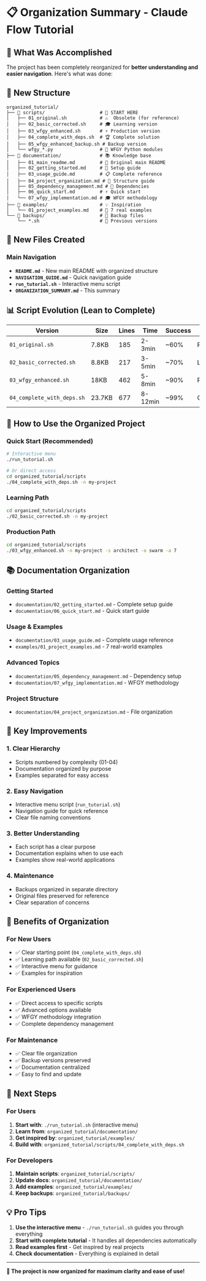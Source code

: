 # 📋 Organization Summary - Claude Flow Tutorial

## 🎯 **What Was Accomplished**

The project has been completely reorganized for **better understanding and easier navigation**. Here's what was done:

## 📁 **New Structure**

```
organized_tutorial/
├── 📁 scripts/                    # 🚀 START HERE
│   ├── 01_original.sh            # ⚠️  Obsolete (for reference)
│   ├── 02_basic_corrected.sh     # 🎓 Learning version
│   ├── 03_wfgy_enhanced.sh       # ⚡ Production version
│   ├── 04_complete_with_deps.sh  # 🏆 Complete solution
│   ├── 05_wfgy_enhanced_backup.sh # Backup version
│   └── wfgy_*.py                 # 🔧 WFGY Python modules
├── 📁 documentation/              # 📚 Knowledge base
│   ├── 01_main_readme.md         # 📖 Original main README
│   ├── 02_getting_started.md     # 🚀 Setup guide
│   ├── 03_usage_guide.md         # 📋 Complete reference
│   ├── 04_project_organization.md # 📁 Structure guide
│   ├── 05_dependency_management.md # 🔧 Dependencies
│   ├── 06_quick_start.md         # ⚡ Quick start
│   └── 07_wfgy_implementation.md # 🎓 WFGY methodology
├── 📁 examples/                   # 💡 Inspiration
│   └── 01_project_examples.md    # 🎯 7 real examples
└── 📁 backups/                    # 💾 Backup files
    └── *.sh                      # 🔄 Previous versions
```

## 🚀 **New Files Created**

### **Main Navigation**
- **`README.md`** - New main README with organized structure
- **`NAVIGATION_GUIDE.md`** - Quick navigation guide
- **`run_tutorial.sh`** - Interactive menu script
- **`ORGANIZATION_SUMMARY.md`** - This summary

## 📊 **Script Evolution (Lean to Complete)**

| Version | Size | Lines | Time | Success | Purpose |
|---------|------|-------|------|---------|---------|
| `01_original.sh` | 7.8KB | 185 | 2-3min | ~60% | Reference |
| `02_basic_corrected.sh` | 8.8KB | 217 | 3-5min | ~70% | Learning |
| `03_wfgy_enhanced.sh` | 18KB | 462 | 5-8min | ~90% | Production |
| `04_complete_with_deps.sh` | 23.7KB | 677 | 8-12min | ~99% | Complete |

## 🎯 **How to Use the Organized Project**

### **Quick Start (Recommended)**
```bash
# Interactive menu
./run_tutorial.sh

# Or direct access
cd organized_tutorial/scripts
./04_complete_with_deps.sh -n my-project
```

### **Learning Path**
```bash
cd organized_tutorial/scripts
./02_basic_corrected.sh -n my-project
```

### **Production Path**
```bash
cd organized_tutorial/scripts
./03_wfgy_enhanced.sh -n my-project -s architect -o swarm -a 7
```

## 📚 **Documentation Organization**

### **Getting Started**
- `documentation/02_getting_started.md` - Complete setup guide
- `documentation/06_quick_start.md` - Quick start guide

### **Usage & Examples**
- `documentation/03_usage_guide.md` - Complete usage reference
- `examples/01_project_examples.md` - 7 real-world examples

### **Advanced Topics**
- `documentation/05_dependency_management.md` - Dependency setup
- `documentation/07_wfgy_implementation.md` - WFGY methodology

### **Project Structure**
- `documentation/04_project_organization.md` - File organization

## 🔧 **Key Improvements**

### **1. Clear Hierarchy**
- Scripts numbered by complexity (01-04)
- Documentation organized by purpose
- Examples separated for easy access

### **2. Easy Navigation**
- Interactive menu script (`run_tutorial.sh`)
- Navigation guide for quick reference
- Clear file naming conventions

### **3. Better Understanding**
- Each script has a clear purpose
- Documentation explains when to use each
- Examples show real-world applications

### **4. Maintenance**
- Backups organized in separate directory
- Original files preserved for reference
- Clear separation of concerns

## 🎉 **Benefits of Organization**

### **For New Users**
- ✅ Clear starting point (`04_complete_with_deps.sh`)
- ✅ Learning path available (`02_basic_corrected.sh`)
- ✅ Interactive menu for guidance
- ✅ Examples for inspiration

### **For Experienced Users**
- ✅ Direct access to specific scripts
- ✅ Advanced options available
- ✅ WFGY methodology integration
- ✅ Complete dependency management

### **For Maintenance**
- ✅ Clear file organization
- ✅ Backup versions preserved
- ✅ Documentation centralized
- ✅ Easy to find and update

## 🚀 **Next Steps**

### **For Users**
1. **Start with**: `./run_tutorial.sh` (interactive menu)
2. **Learn from**: `organized_tutorial/documentation/`
3. **Get inspired by**: `organized_tutorial/examples/`
4. **Build with**: `organized_tutorial/scripts/04_complete_with_deps.sh`

### **For Developers**
1. **Maintain scripts**: `organized_tutorial/scripts/`
2. **Update docs**: `organized_tutorial/documentation/`
3. **Add examples**: `organized_tutorial/examples/`
4. **Keep backups**: `organized_tutorial/backups/`

## 💡 **Pro Tips**

1. **Use the interactive menu** - `./run_tutorial.sh` guides you through everything
2. **Start with complete tutorial** - It handles all dependencies automatically
3. **Read examples first** - Get inspired by real projects
4. **Check documentation** - Everything is explained in detail

---

**🎯 The project is now organized for maximum clarity and ease of use!**
